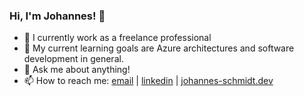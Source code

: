 ### Hi, I'm Johannes! 👋

- 🔭 I currently work as a freelance professional
- 🌱 My current learning goals are Azure architectures and software development in general.
- 💬 Ask me about anything!
- 📫 How to reach me: [email](johannes.schmidt.oxa@gmail.com) | [linkedin](https://www.linkedin.com/in/johannes-schmidt-8789461bb/) | [johannes-schmidt.dev](https://www.johannes-schmidt.dev/)
